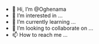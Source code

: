 - 👋 Hi, I’m @Oghenama
- 👀 I’m interested in ...
- 🌱 I’m currently learning ...
- 💞️ I’m looking to collaborate on ...
- 📫 How to reach me ...

<!---
Oghenama/Oghenama is a ✨ special ✨ repository because its `README.md` (this file) appears on your GitHub profile.
You can click the Preview link to take a look at your changes.
--->

